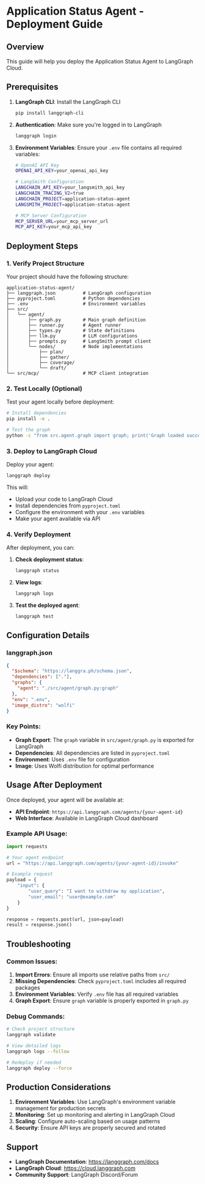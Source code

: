 # Application Status Agent - Deployment Guide

## Overview
This guide will help you deploy the Application Status Agent to LangGraph Cloud.

## Prerequisites

1. **LangGraph CLI**: Install the LangGraph CLI
   ```bash
   pip install langgraph-cli
   ```

2. **Authentication**: Make sure you're logged in to LangGraph
   ```bash
   langgraph login
   ```

3. **Environment Variables**: Ensure your `.env` file contains all required variables:
   ```bash
   # OpenAI API Key
   OPENAI_API_KEY=your_openai_api_key
   
   # LangSmith Configuration
   LANGCHAIN_API_KEY=your_langsmith_api_key
   LANGCHAIN_TRACING_V2=true
   LANGCHAIN_PROJECT=application-status-agent
   LANGSMITH_PROJECT=application-status-agent
   
   # MCP Server Configuration
   MCP_SERVER_URL=your_mcp_server_url
   MCP_API_KEY=your_mcp_api_key
   ```

## Deployment Steps

### 1. Verify Project Structure
Your project should have the following structure:
```
application-status-agent/
├── langgraph.json          # LangGraph configuration
├── pyproject.toml          # Python dependencies
├── .env                    # Environment variables
├── src/
│   └── agent/
│       ├── graph.py        # Main graph definition
│       ├── runner.py       # Agent runner
│       ├── types.py        # State definitions
│       ├── llm.py          # LLM configurations
│       ├── prompts.py      # LangSmith prompt client
│       └── nodes/          # Node implementations
│           ├── plan/
│           ├── gather/
│           ├── coverage/
│           └── draft/
└── src/mcp/                # MCP client integration
```

### 2. Test Locally (Optional)
Test your agent locally before deployment:
```bash
# Install dependencies
pip install -e .

# Test the graph
python -c "from src.agent.graph import graph; print('Graph loaded successfully')"
```

### 3. Deploy to LangGraph Cloud
Deploy your agent:
```bash
langgraph deploy
```

This will:
- Upload your code to LangGraph Cloud
- Install dependencies from `pyproject.toml`
- Configure the environment with your `.env` variables
- Make your agent available via API

### 4. Verify Deployment
After deployment, you can:

1. **Check deployment status**:
   ```bash
   langgraph status
   ```

2. **View logs**:
   ```bash
   langgraph logs
   ```

3. **Test the deployed agent**:
   ```bash
   langgraph test
   ```

## Configuration Details

### langgraph.json
```json
{
  "$schema": "https://langgra.ph/schema.json",
  "dependencies": ["."],
  "graphs": {
    "agent": "./src/agent/graph.py:graph"
  },
  "env": ".env",
  "image_distro": "wolfi"
}
```

### Key Points:
- **Graph Export**: The `graph` variable in `src/agent/graph.py` is exported for LangGraph
- **Dependencies**: All dependencies are listed in `pyproject.toml`
- **Environment**: Uses `.env` file for configuration
- **Image**: Uses Wolfi distribution for optimal performance

## Usage After Deployment

Once deployed, your agent will be available at:
- **API Endpoint**: `https://api.langgraph.com/agents/{your-agent-id}`
- **Web Interface**: Available in LangGraph Cloud dashboard

### Example API Usage:
```python
import requests

# Your agent endpoint
url = "https://api.langgraph.com/agents/{your-agent-id}/invoke"

# Example request
payload = {
    "input": {
        "user_query": "I want to withdraw my application",
        "user_email": "user@example.com"
    }
}

response = requests.post(url, json=payload)
result = response.json()
```

## Troubleshooting

### Common Issues:

1. **Import Errors**: Ensure all imports use relative paths from `src/`
2. **Missing Dependencies**: Check `pyproject.toml` includes all required packages
3. **Environment Variables**: Verify `.env` file has all required variables
4. **Graph Export**: Ensure `graph` variable is properly exported in `graph.py`

### Debug Commands:
```bash
# Check project structure
langgraph validate

# View detailed logs
langgraph logs --follow

# Redeploy if needed
langgraph deploy --force
```

## Production Considerations

1. **Environment Variables**: Use LangGraph's environment variable management for production secrets
2. **Monitoring**: Set up monitoring and alerting in LangGraph Cloud
3. **Scaling**: Configure auto-scaling based on usage patterns
4. **Security**: Ensure API keys are properly secured and rotated

## Support

- **LangGraph Documentation**: https://langgraph.com/docs
- **LangGraph Cloud**: https://cloud.langgraph.com
- **Community Support**: LangGraph Discord/Forum
